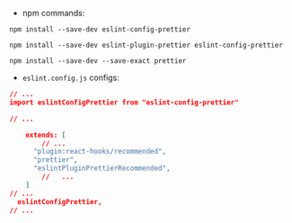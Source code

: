 - npm commands:
```shell
npm install --save-dev eslint-config-prettier

npm install --save-dev eslint-plugin-prettier eslint-config-prettier

npm install --save-dev --save-exact prettier
```

- ```eslint.config.js``` configs:

```json
// ...
import eslintConfigPrettier from "eslint-config-prettier"

// ...

    extends: [
        // ...
      "plugin:react-hooks/recommended",
      "prettier",
      "eslintPluginPrettierRecommended",
        //   ...
    ]
// ...
  eslintConfigPrettier,
// ...
```